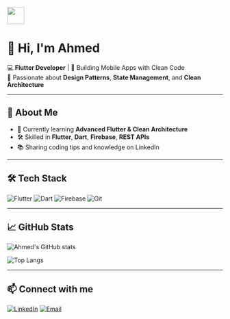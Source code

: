 <img src="https://media.giphy.com/media/hvRJCLFzcasrR4ia7z/giphy.gif" width="40">

# 👋 Hi, I'm Ahmed

💻 **Flutter Developer** | 🚀 Building Mobile Apps with Clean Code  
🎯 Passionate about **Design Patterns**, **State Management**, and **Clean Architecture**  

---

## 🚀 About Me
- 🌱 Currently learning **Advanced Flutter & Clean Architecture**
- 🛠 Skilled in **Flutter**, **Dart**, **Firebase**, **REST APIs**
- 📚 Sharing coding tips and knowledge on LinkedIn

---

## 🛠 Tech Stack
![Flutter](https://img.shields.io/badge/Flutter-02569B?logo=flutter&logoColor=white)
![Dart](https://img.shields.io/badge/Dart-0175C2?logo=dart&logoColor=white)
![Firebase](https://img.shields.io/badge/Firebase-FFCA28?logo=firebase&logoColor=black)
![Git](https://img.shields.io/badge/Git-F05032?logo=git&logoColor=white)

---

## 📈 GitHub Stats
![Ahmed's GitHub stats](https://github-readme-stats.vercel.app/api?username=USERNAME&show_icons=true&theme=radical)

![Top Langs](https://github-readme-stats.vercel.app/api/top-langs/?username=USERNAME&layout=compact&theme=radical)

---

## 📫 Connect with me
[![LinkedIn](https://img.shields.io/badge/LinkedIn-0077B5?logo=linkedin&logoColor=white)](https://www.linkedin.com/in/ahmed-abdelmnaem-0a4068301/)
[![Email](https://img.shields.io/badge/Email-D14836?logo=gmail&logoColor=white)](mailto:ahmedabdelmnaem6@gmail.com)
